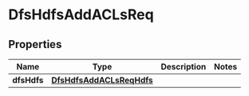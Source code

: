 # DfsHdfsAddACLsReq

## Properties
Name | Type | Description | Notes
------------ | ------------- | ------------- | -------------
**dfsHdfs** | [**DfsHdfsAddACLsReqHdfs**](DfsHdfsAddACLsReqHdfs.md) |  | 
